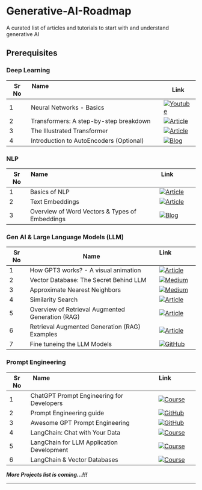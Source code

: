 # Generative-AI-Roadmap
A curated list of articles and tutorials to start with and understand generative AI

## Prerequisites

### Deep Learning

| Sr No | Name &nbsp; &nbsp; &nbsp; &nbsp; &nbsp; &nbsp; &nbsp; &nbsp; &nbsp; &nbsp; &nbsp; &nbsp; &nbsp; &nbsp; &nbsp; &nbsp; &nbsp; &nbsp; &nbsp; &nbsp; &nbsp; &nbsp; &nbsp; &nbsp; &nbsp; &nbsp; &nbsp; &nbsp; &nbsp; &nbsp; &nbsp; &nbsp;&nbsp; &nbsp; &nbsp; &nbsp; &nbsp;                | Link                                         |
| ----- | ----------------------------------------------- | -------------------------------------------- |
| 1     | Neural Networks - Basics                        | [![Youtube](https://img.shields.io/badge/Youtube-Video-red)](https://www.3blue1brown.com/topics/neural-networks) |
| 2     | Transformers: A step-by-step breakdown          | [![Article](https://img.shields.io/badge/Article-link-blue)](https://builtin.com/artificial-intelligence/transformer-neural-network) |
| 3     | The Illustrated Transformer                     | [![Article](https://img.shields.io/badge/Article-link-blue)](https://jalammar.github.io/illustrated-transformer) |
| 4     | Introduction to AutoEncoders (Optional)         | [![Blog](https://img.shields.io/badge/Blog-link-blue)](https://pyimagesearch.com/2023/07/10/introduction-to-autoencoders/) |

### NLP

| Sr No | Name &nbsp; &nbsp; &nbsp; &nbsp; &nbsp; &nbsp; &nbsp; &nbsp; &nbsp; &nbsp; &nbsp; &nbsp; &nbsp; &nbsp; &nbsp; &nbsp; &nbsp; &nbsp; &nbsp; &nbsp; &nbsp; &nbsp; &nbsp; &nbsp; &nbsp; &nbsp; &nbsp; &nbsp; &nbsp; &nbsp; &nbsp; &nbsp;&nbsp; &nbsp; &nbsp; &nbsp; &nbsp;                                           | Link   &nbsp; &nbsp; &nbsp; &nbsp;&nbsp; &nbsp; &nbsp; &nbsp;                                        |
| ----- | ----------------------------------------------- | -------------------------------------------- |
| 1     | Basics of NLP                                   | [![Article](https://img.shields.io/badge/Article-link-blue)](https://www.analyticsvidhya.com/blog/2022/01/nlp-tutorials-part-i-from-basics-to-advance) |
| 2     | Text Embeddings                                 | [![Article](https://img.shields.io/badge/Article-link-blue)](https://docs.cohere.com/docs/text-embeddings) |
| 3     | Overview of Word Vectors & Types of Embeddings  | [![Blog](https://img.shields.io/badge/Blog-link-blue)](https://aman.ai/primers/ai/word-vectors/) |

### Gen AI & Large Language Models (LLM)

| Sr No | Name                                            | Link &nbsp; &nbsp; &nbsp; &nbsp;&nbsp; &nbsp; &nbsp; &nbsp;                                         |
| ----- | ----------------------------------------------- | -------------------------------------------- |
| 1     | How GPT3 works? - A visual animation            | [![Article](https://img.shields.io/badge/Article-link-blue)](https://jalammar.github.io/how-gpt3-works-visualizations-animations/) |
| 2     | Vector Database: The Secret Behind LLM          | [![Medium](https://img.shields.io/badge/Medium-12100E?style=for-the-badge&logo=medium&logoColor=white)](https://levelup.gitconnected.com/vector-database-the-secret-behind-large-language-models-capabilities-7d4f6b714d16) |
| 3     | Approximate Nearest Neighbors                   | [![Medium](https://img.shields.io/badge/Medium-12100E?style=for-the-badge&logo=medium&logoColor=white)](https://towardsdatascience.com/comprehensive-guide-to-approximate-nearest-neighbors-algorithms-8b94f057d6b6) |
| 4     | Similarity Search                               | [![Article](https://img.shields.io/badge/Article-link-blue)](https://qdrant.tech/documentation/concepts/search) |
| 5     | Overview of Retrieval Augmented Generation (RAG)| [![Article](https://img.shields.io/badge/Article-link-blue)](https://www.pinecone.io/learn/retrieval-augmented-generation/) |
| 6     | Retrieval Augmented Generation (RAG) Examples   | [![Article](https://img.shields.io/badge/Article-link-blue)](https://vitalflux.com/retrieval-augmented-generation-rag-llm-examples/) |
| 7     | Fine tuneing the LLM Models                     | [![GitHub](https://img.shields.io/badge/GitHub-repo-green)](https://github.com/ashishpatel26/LLM-Finetuning) |


### Prompt Engineering

| Sr No | Name  &nbsp; &nbsp; &nbsp; &nbsp; &nbsp; &nbsp; &nbsp; &nbsp; &nbsp; &nbsp; &nbsp; &nbsp; &nbsp; &nbsp; &nbsp; &nbsp; &nbsp; &nbsp; &nbsp; &nbsp; &nbsp; &nbsp; &nbsp; &nbsp; &nbsp; &nbsp; &nbsp; &nbsp; &nbsp; &nbsp; &nbsp; &nbsp;&nbsp; &nbsp; &nbsp; &nbsp; &nbsp;                                           | Link &nbsp; &nbsp; &nbsp; &nbsp;&nbsp; &nbsp; &nbsp; &nbsp;                                         |
| ----- | ----------------------------------------------- | -------------------------------------------- |
| 1     | ChatGPT Prompt Engineering for Developers       | [![Course](https://img.shields.io/badge/Course-link-blue)](https://www.deeplearning.ai/short-courses/chatgpt-prompt-engineering-for-developers/) |
| 2     | Prompt Engineering guide                        | [![GitHub](https://img.shields.io/badge/GitHub-repo-green)](https://github.com/dair-ai/Prompt-Engineering-Guide) |
| 3     | Awesome GPT Prompt Engineering                  | [![GitHub](https://img.shields.io/badge/GitHub-repo-green)](https://github.com/snwfdhmp/awesome-gpt-prompt-engineering) |
| 4     | LangChain: Chat with Your Data                  | [![Course](https://img.shields.io/badge/Course-link-blue)](https://www.deeplearning.ai/short-courses/langchain-chat-with-your-data/) |
| 5     | LangChain for LLM Application Development       | [![Course](https://img.shields.io/badge/Course-link-blue)](https://www.deeplearning.ai/short-courses/langchain-for-llm-application-development/) |
| 6     | LangChain & Vector Databases                    | [![Course](https://img.shields.io/badge/Course-link-blue)](https://learn.activeloop.ai/courses/langchain?utm_source=LinkedIn&utm_medium=social&utm_campaign=student-social-share) |

***More Projects list is coming...!!!***

---

